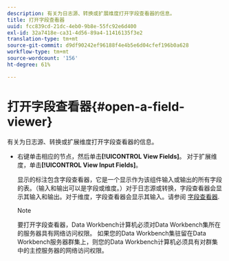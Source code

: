 ```yaml
---
description: 有关为日志源、转换或扩展维度打开字段查看器的信息。
title: 打开字段查看器
uuid: fcc839cd-21dc-4eb0-9b8e-55fc92e6d400
exl-id: 32a7418e-ca31-4d56-89a4-11416135f3e2
translation-type: tm+mt
source-git-commit: d9df90242ef96188f4e4b5e6d04cfef196b0a628
workflow-type: tm+mt
source-wordcount: '156'
ht-degree: 61%

---
```


# 打开字段查看器{#open-a-field-viewer}

有关为日志源、转换或扩展维度打开字段查看器的信息。

* 右键单击相应的节点，然后单击&#x200B;**[!UICONTROL View Fields]**。 对于扩展维度，单击&#x200B;**[!UICONTROL View Input Fields]**。

   显示的标注包含字段查看器，它是一个显示作为该组件输入或输出的所有字段的表。（输入和输出可以是字段或维度。）对于日志源或转换，字段查看器会显示其输入和输出。对于维度，字段查看器会显示其输入。请参阅 [字段查看器](../../../../../home/c-get-started/c-admin-intrf/c-dataset-mgrs/c-fld-vwrs/c-fld-vwrs.md#concept-194cb94501564145ae059e53c0e4bec3).

   >[!NOTE]
   >
   >要打开字段查看器，Data Workbench计算机必须对Data Workbench集所在的服务器具有网络访问权限。 如果您的Data Workbench集驻留在Data Workbench服务器群集上，则您的Data Workbench计算机必须具有对群集中的主控服务器的网络访问权限。
